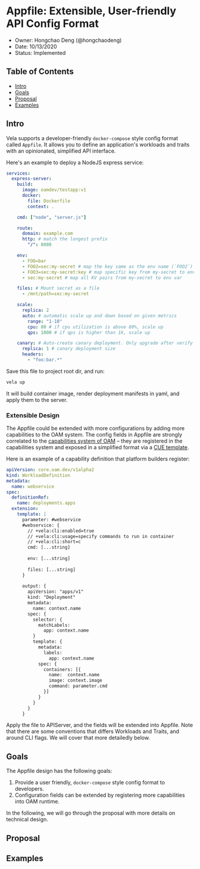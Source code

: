# Appfile: Extensible, User-friendly API Config Format

- Owner: Hongchao Deng (@hongchaodeng)
- Date: 10/13/2020
- Status: Implemented

## Table of Contents

- [Intro](#intro)
- [Goals](#goals)
- [Proposal](#proposal)
- [Examples](#examples)

## Intro

Vela supports a developer-friendly `docker-compose` style config format called `Appfile`. It allows you to define an application's workloads and traits with an opinionated, simplified API interface.

Here's an example to deploy a NodeJS express service:

```yaml
services:
  express-server:
    build:
      image: oamdev/testapp:v1
      docker:
        file: Dockerfile
        context: .

    cmd: ["node", "server.js"]

    route:
      domain: example.com
      http: # match the longest prefix
        "/": 8080

    env:
      - FOO=bar
      - FOO2=sec:my-secret # map the key same as the env name (`FOO2`) from my-secret to env var
      - FOO3=sec:my-secret:key # map specific key from my-secret to env var
      - sec:my-secret # map all KV pairs from my-secret to env var

    files: # Mount secret as a file
      - /mnt/path=sec:my-secret

    scale:
      replica: 2
      auto: # automatic scale up and down based on given metrics
        range: "1-10"
        cpu: 80 # if cpu utilization is above 80%, scale up
        qps: 1000 # if qps is higher than 1k, scale up

    canary: # Auto-create canary deployment. Only upgrade after verify successfully.
      replica: 1 # canary deployment size
      headers:
        - "foo:bar.*"
```

Save this file to project root dir, and run:

```bash
vela up
```

It will build container image, render deployment manifests in yaml, and apply them to the server.

### Extensible Design

The Appfile could be extended with more configurations by adding more capabilities to the OAM system. The config fields in Appfile are strongly correlated to the [capabilities system of OAM](https://github.com/oam-dev/kubevela/blob/master/DESIGN.md#capability-register-and-discovery) – they are registered in the capabilities system and exposed in a simplified format via a [CUE template](https://cuelang.org/).

Here is an example of a capability definition that platform builders register:

```yaml
apiVersion: core.oam.dev/v1alpha2
kind: WorkloadDefinition
metadata:
  name: webservice
spec:
  definitionRef:
    name: deployments.apps
  extension:
    template: |
      parameter: #webservice
      #webservice: {
        // +vela:cli:enabled=true
        // +vela:cli:usage=specify commands to run in container
        // +vela:cli:short=c
        cmd: [...string]
      
        env: [...string]
      
        files: [...string]
      }
      
      output: {
        apiVersion: "apps/v1"
        kind: "Deployment"
        metadata:
          name: context.name
        spec: {
          selector: {
            matchLabels:
              app: context.name
          }
          template: {
            metadata:
              labels:
                app: context.name
            spec: {
              containers: [{
                name:  context.name
                image: context.image
                command: parameter.cmd
              }]
            }
          }
        }
      }
```

Apply the file to APIServer, and the fields will be extended into Appfile. Note that there are some conventions that differs Workloads and Traits, and around CLI flags. We will cover that more detailedly below.

## Goals

The Appfile design has the following goals:

1. Provide a user friendly, `docker-compose` style config format to developers.
2. Configuration fields can be extended by registering more capabilities into OAM runtime.

In the following, we will go through the proposal with more details on technical design.

## Proposal

### 

## Examples
